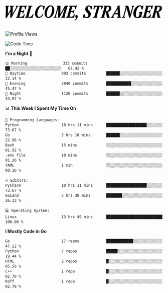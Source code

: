 <div>
  <picture>
    <source media="(prefers-color-scheme: dark)" srcset="./headers/welcome_white.png">
    <img alt="WELCOME, STRANGER" src="./headers/welcome.png" width="500">
  </picture>
</div>

<br>

![Profile Views](https://komarev.com/ghpvc/?username=darleet&color=blue)

<!--START_SECTION:waka-->
![Code Time](http://img.shields.io/badge/Code%20Time-829%20hrs%2010%20mins-blue)

**I'm a Night 🦉** 

```text
🌞 Morning                333 commits         ██░░░░░░░░░░░░░░░░░░░░░░░   07.42 % 
🌆 Daytime                993 commits         ██████░░░░░░░░░░░░░░░░░░░   22.14 % 
🌃 Evening                2040 commits        ███████████░░░░░░░░░░░░░░   45.47 % 
🌙 Night                  1120 commits        ██████░░░░░░░░░░░░░░░░░░░   24.97 % 
```


📊 **This Week I Spent My Time On** 

```text
💬 Programming Languages: 
Python                   10 hrs 11 mins      ██████████████████░░░░░░░   73.67 % 
Go                       3 hrs 10 mins       ██████░░░░░░░░░░░░░░░░░░░   22.96 % 
Bash                     15 mins             ░░░░░░░░░░░░░░░░░░░░░░░░░   01.92 % 
.env file                10 mins             ░░░░░░░░░░░░░░░░░░░░░░░░░   01.26 % 
YAML                     1 min               ░░░░░░░░░░░░░░░░░░░░░░░░░   00.16 % 

🔥 Editors: 
PyCharm                  10 hrs 11 mins      ██████████████████░░░░░░░   73.67 % 
GoLand                   3 hrs 38 mins       ███████░░░░░░░░░░░░░░░░░░   26.33 % 

💻 Operating System: 
Linux                    13 hrs 49 mins      █████████████████████████   100.00 % 
```

**I Mostly Code in Go** 

```text
Go                       17 repos            ████████████░░░░░░░░░░░░░   47.22 % 
Python                   7 repos             █████░░░░░░░░░░░░░░░░░░░░   19.44 % 
HTML                     2 repos             █░░░░░░░░░░░░░░░░░░░░░░░░   05.56 % 
C++                      1 repo              █░░░░░░░░░░░░░░░░░░░░░░░░   02.78 % 
Roff                     1 repo              █░░░░░░░░░░░░░░░░░░░░░░░░   02.78 % 
```




<!--END_SECTION:waka-->

